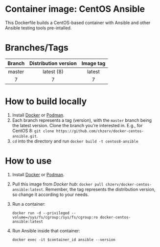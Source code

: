 # Container image: CentOS Ansible

This Dockerfile builds a CentOS-based container with Ansible and other Ansible testing tools pre-intalled.

# Branches/Tags

| Branch | Distribution version | Image tag |
| :----: | :------------------: | :-------: |
| master |      latest (8)      |  latest   |
|   7    |          7           |     7     |

# How to build locally

1. Install [Docker](https://docs.docker.com/engine/install/) or [Podman](https://podman.io/getting-started/installation.html).
2. Each branch represents a tag (version), with the `master` branch being the latest version. Clone the branch you're interested in. E.g., for CentOS 8: `git clone https://github.com/chzerv/docker-centos-ansible.git`.
3. `cd` into the directory and run `docker build -t centos8-ansible`

# How to use

1. Install [Docker](https://docs.docker.com/engine/install/) or [Podman](https://podman.io/getting-started/installation.html).
2. Pull this image from _Docker hub_: `docker pull chzerv/docker-centos-ansible:latest`. Remember, the tag represents the distribution version, so change it according to your needs.
3. Run a container:

   ```shell
   docker run -d --privileged --volume=/sys/fs/cgroup:/sys/fs/cgroup:ro docker-centos-ansible:latest
   ```

4. Run Ansible inside that container:

   ```shell
   docker exec -it $container_id ansible --version
   ```
